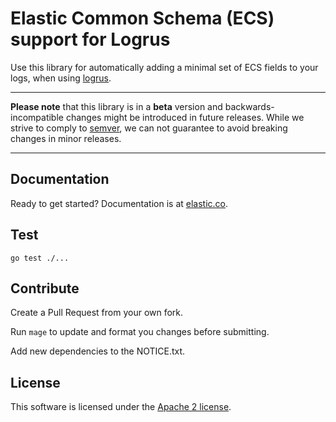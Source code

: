 # Elastic Common Schema (ECS) support for Logrus

Use this library for automatically adding a minimal set of ECS fields to your logs, when using [logrus](https://github.com/sirupsen/logrus).
 
---

**Please note** that this library is in a **beta** version and backwards-incompatible changes might be introduced in future releases.
While we strive to comply to [semver](https://semver.org/), we can not guarantee to avoid breaking changes in minor releases.

---

## Documentation

Ready to get started? Documentation is at [elastic.co](https://www.elastic.co/guide/en/ecs-logging/go-logrus/current/index.html).

## Test
```
go test ./...
```

## Contribute
Create a Pull Request from your own fork. 

Run `mage` to update and format you changes before submitting.

Add new dependencies to the NOTICE.txt.

## License
This software is licensed under the [Apache 2 license](./LICENSE). 
